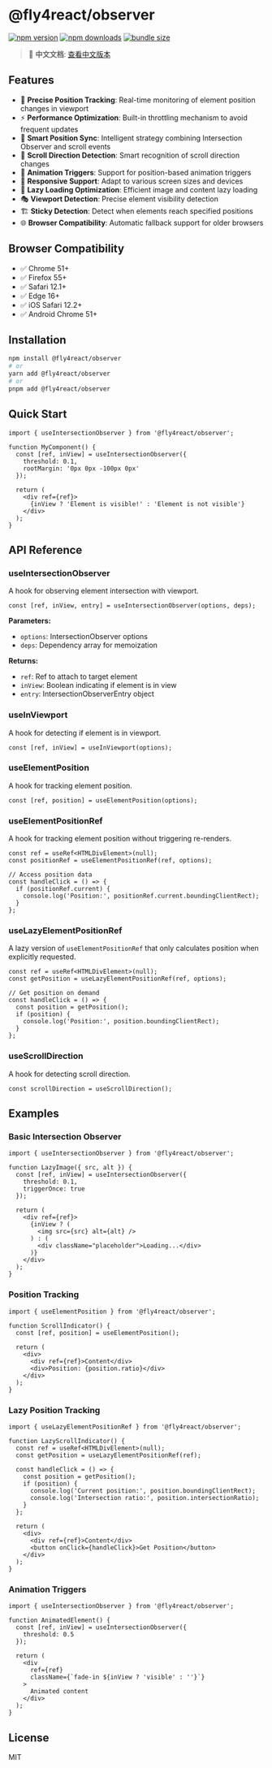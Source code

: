 # @fly4react/observer

[![npm version](https://img.shields.io/npm/v/@fly4react/observer.svg)](https://www.npmjs.com/package/@fly4react/observer)
[![npm downloads](https://img.shields.io/npm/dm/@fly4react/observer.svg)](https://www.npmjs.com/package/@fly4react/observer)
[![bundle size](https://img.shields.io/bundlephobia/min/@fly4react/observer.svg)](https://bundlephobia.com/result?p=@fly4react/observer)

> 📖 **中文文档**: [查看中文版本](README.zh.md)

## Features

- 🎯 **Precise Position Tracking**: Real-time monitoring of element position changes in viewport
- ⚡ **Performance Optimization**: Built-in throttling mechanism to avoid frequent updates
- 🧠 **Smart Position Sync**: Intelligent strategy combining Intersection Observer and scroll events
- 🔄 **Scroll Direction Detection**: Smart recognition of scroll direction changes
- 🎨 **Animation Triggers**: Support for position-based animation triggers
- 📱 **Responsive Support**: Adapt to various screen sizes and devices
- 🚀 **Lazy Loading Optimization**: Efficient image and content lazy loading
- 🎭 **Viewport Detection**: Precise element visibility detection
- 🏗️ **Sticky Detection**: Detect when elements reach specified positions
- 🌐 **Browser Compatibility**: Automatic fallback support for older browsers

## Browser Compatibility

- ✅ Chrome 51+
- ✅ Firefox 55+
- ✅ Safari 12.1+
- ✅ Edge 16+
- ✅ iOS Safari 12.2+
- ✅ Android Chrome 51+

## Installation

```bash
npm install @fly4react/observer
# or
yarn add @fly4react/observer
# or
pnpm add @fly4react/observer
```

## Quick Start

```tsx
import { useIntersectionObserver } from '@fly4react/observer';

function MyComponent() {
  const [ref, inView] = useIntersectionObserver({
    threshold: 0.1,
    rootMargin: '0px 0px -100px 0px'
  });

  return (
    <div ref={ref}>
      {inView ? 'Element is visible!' : 'Element is not visible'}
    </div>
  );
}
```

## API Reference

### useIntersectionObserver

A hook for observing element intersection with viewport.

```tsx
const [ref, inView, entry] = useIntersectionObserver(options, deps);
```

**Parameters:**
- `options`: IntersectionObserver options
- `deps`: Dependency array for memoization

**Returns:**
- `ref`: Ref to attach to target element
- `inView`: Boolean indicating if element is in view
- `entry`: IntersectionObserverEntry object

### useInViewport

A hook for detecting if element is in viewport.

```tsx
const [ref, inView] = useInViewport(options);
```

### useElementPosition

A hook for tracking element position.

```tsx
const [ref, position] = useElementPosition(options);
```

### useElementPositionRef

A hook for tracking element position without triggering re-renders.

```tsx
const ref = useRef<HTMLDivElement>(null);
const positionRef = useElementPositionRef(ref, options);

// Access position data
const handleClick = () => {
  if (positionRef.current) {
    console.log('Position:', positionRef.current.boundingClientRect);
  }
};
```

### useLazyElementPositionRef

A lazy version of `useElementPositionRef` that only calculates position when explicitly requested.

```tsx
const ref = useRef<HTMLDivElement>(null);
const getPosition = useLazyElementPositionRef(ref, options);

// Get position on demand
const handleClick = () => {
  const position = getPosition();
  if (position) {
    console.log('Position:', position.boundingClientRect);
  }
};
```

### useScrollDirection

A hook for detecting scroll direction.

```tsx
const scrollDirection = useScrollDirection();
```

## Examples

### Basic Intersection Observer

```tsx
import { useIntersectionObserver } from '@fly4react/observer';

function LazyImage({ src, alt }) {
  const [ref, inView] = useIntersectionObserver({
    threshold: 0.1,
    triggerOnce: true
  });

  return (
    <div ref={ref}>
      {inView ? (
        <img src={src} alt={alt} />
      ) : (
        <div className="placeholder">Loading...</div>
      )}
    </div>
  );
}
```

### Position Tracking

```tsx
import { useElementPosition } from '@fly4react/observer';

function ScrollIndicator() {
  const [ref, position] = useElementPosition();

  return (
    <div>
      <div ref={ref}>Content</div>
      <div>Position: {position.ratio}</div>
    </div>
  );
}
```

### Lazy Position Tracking

```tsx
import { useLazyElementPositionRef } from '@fly4react/observer';

function LazyScrollIndicator() {
  const ref = useRef<HTMLDivElement>(null);
  const getPosition = useLazyElementPositionRef(ref);

  const handleClick = () => {
    const position = getPosition();
    if (position) {
      console.log('Current position:', position.boundingClientRect);
      console.log('Intersection ratio:', position.intersectionRatio);
    }
  };

  return (
    <div>
      <div ref={ref}>Content</div>
      <button onClick={handleClick}>Get Position</button>
    </div>
  );
}
```

### Animation Triggers

```tsx
import { useIntersectionObserver } from '@fly4react/observer';

function AnimatedElement() {
  const [ref, inView] = useIntersectionObserver({
    threshold: 0.5
  });

  return (
    <div 
      ref={ref}
      className={`fade-in ${inView ? 'visible' : ''}`}
    >
      Animated content
    </div>
  );
}
```

## License

MIT
